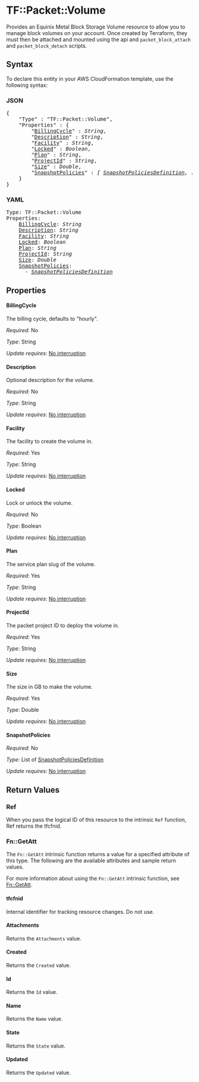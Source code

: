 # TF::Packet::Volume

Provides an Equinix Metal Block Storage Volume resource to allow you to
manage block volumes on your account.
Once created by Terraform, they must then be attached and mounted
using the api and `packet_block_attach` and `packet_block_detach`
scripts.

## Syntax

To declare this entity in your AWS CloudFormation template, use the following syntax:

### JSON

<pre>
{
    "Type" : "TF::Packet::Volume",
    "Properties" : {
        "<a href="#billingcycle" title="BillingCycle">BillingCycle</a>" : <i>String</i>,
        "<a href="#description" title="Description">Description</a>" : <i>String</i>,
        "<a href="#facility" title="Facility">Facility</a>" : <i>String</i>,
        "<a href="#locked" title="Locked">Locked</a>" : <i>Boolean</i>,
        "<a href="#plan" title="Plan">Plan</a>" : <i>String</i>,
        "<a href="#projectid" title="ProjectId">ProjectId</a>" : <i>String</i>,
        "<a href="#size" title="Size">Size</a>" : <i>Double</i>,
        "<a href="#snapshotpolicies" title="SnapshotPolicies">SnapshotPolicies</a>" : <i>[ <a href="snapshotpoliciesdefinition.md">SnapshotPoliciesDefinition</a>, ... ]</i>
    }
}
</pre>

### YAML

<pre>
Type: TF::Packet::Volume
Properties:
    <a href="#billingcycle" title="BillingCycle">BillingCycle</a>: <i>String</i>
    <a href="#description" title="Description">Description</a>: <i>String</i>
    <a href="#facility" title="Facility">Facility</a>: <i>String</i>
    <a href="#locked" title="Locked">Locked</a>: <i>Boolean</i>
    <a href="#plan" title="Plan">Plan</a>: <i>String</i>
    <a href="#projectid" title="ProjectId">ProjectId</a>: <i>String</i>
    <a href="#size" title="Size">Size</a>: <i>Double</i>
    <a href="#snapshotpolicies" title="SnapshotPolicies">SnapshotPolicies</a>: <i>
      - <a href="snapshotpoliciesdefinition.md">SnapshotPoliciesDefinition</a></i>
</pre>

## Properties

#### BillingCycle

The billing cycle, defaults to "hourly".

_Required_: No

_Type_: String

_Update requires_: [No interruption](https://docs.aws.amazon.com/AWSCloudFormation/latest/UserGuide/using-cfn-updating-stacks-update-behaviors.html#update-no-interrupt)

#### Description

Optional description for the volume.

_Required_: No

_Type_: String

_Update requires_: [No interruption](https://docs.aws.amazon.com/AWSCloudFormation/latest/UserGuide/using-cfn-updating-stacks-update-behaviors.html#update-no-interrupt)

#### Facility

The facility to create the volume in.

_Required_: Yes

_Type_: String

_Update requires_: [No interruption](https://docs.aws.amazon.com/AWSCloudFormation/latest/UserGuide/using-cfn-updating-stacks-update-behaviors.html#update-no-interrupt)

#### Locked

Lock or unlock the volume.

_Required_: No

_Type_: Boolean

_Update requires_: [No interruption](https://docs.aws.amazon.com/AWSCloudFormation/latest/UserGuide/using-cfn-updating-stacks-update-behaviors.html#update-no-interrupt)

#### Plan

The service plan slug of the volume.

_Required_: Yes

_Type_: String

_Update requires_: [No interruption](https://docs.aws.amazon.com/AWSCloudFormation/latest/UserGuide/using-cfn-updating-stacks-update-behaviors.html#update-no-interrupt)

#### ProjectId

The packet project ID to deploy the volume in.

_Required_: Yes

_Type_: String

_Update requires_: [No interruption](https://docs.aws.amazon.com/AWSCloudFormation/latest/UserGuide/using-cfn-updating-stacks-update-behaviors.html#update-no-interrupt)

#### Size

The size in GB to make the volume.

_Required_: Yes

_Type_: Double

_Update requires_: [No interruption](https://docs.aws.amazon.com/AWSCloudFormation/latest/UserGuide/using-cfn-updating-stacks-update-behaviors.html#update-no-interrupt)

#### SnapshotPolicies

_Required_: No

_Type_: List of <a href="snapshotpoliciesdefinition.md">SnapshotPoliciesDefinition</a>

_Update requires_: [No interruption](https://docs.aws.amazon.com/AWSCloudFormation/latest/UserGuide/using-cfn-updating-stacks-update-behaviors.html#update-no-interrupt)

## Return Values

### Ref

When you pass the logical ID of this resource to the intrinsic `Ref` function, Ref returns the tfcfnid.

### Fn::GetAtt

The `Fn::GetAtt` intrinsic function returns a value for a specified attribute of this type. The following are the available attributes and sample return values.

For more information about using the `Fn::GetAtt` intrinsic function, see [Fn::GetAtt](https://docs.aws.amazon.com/AWSCloudFormation/latest/UserGuide/intrinsic-function-reference-getatt.html).

#### tfcfnid

Internal identifier for tracking resource changes. Do not use.

#### Attachments

Returns the <code>Attachments</code> value.

#### Created

Returns the <code>Created</code> value.

#### Id

Returns the <code>Id</code> value.

#### Name

Returns the <code>Name</code> value.

#### State

Returns the <code>State</code> value.

#### Updated

Returns the <code>Updated</code> value.

